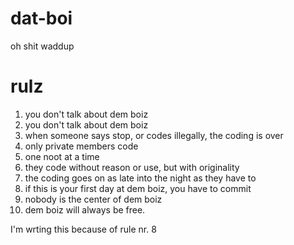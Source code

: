 # dat-boi
oh shit waddup

# rulz

1. you don't talk about dem boiz
2. you don't talk about dem boiz
3. when someone says stop, or codes illegally, the coding is over
4. only private members code
5. one noot at a time
6. they code without reason or use, but with originality
7. the coding goes on as late into the night as they have to
8. if this is your first day at dem boiz, you have to commit
9. nobody is the center of dem boiz
10. dem boiz will always be free.

I'm wrting this because of rule nr. 8
